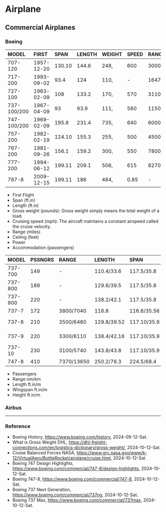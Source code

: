 # Airplane

## Commercial Airplanes

### Boeing

|MODEL|FIRST|SPAN|LENGTH|WEIGHT|SPEED|RANGE|CEILING|ACC.|
|:----|:----|:---|:-----|:-----|:----|:----|:------|:---|
|707-120|1957-12-20|130.10|144.6|248,|600|3000|41000|181|
|717-200|1993-09-02|93.4|124|110,|-|1647|-|106|
|727-100|1963-02-09|108|133.2|170,|570|3110|36100|131|
|737-100/200|1967-04-09|93|93.9|111,|580|1150|35000|107|
|747-100/200|1969-02-09|195.8|231.4|735,|640|6000|45000|490|
|757-200|1982-02-19|124.10|155.3|255,|500|4500|42000|228|
|767-200|1981-09-26|156.1|159.2|300,|550|7800|43199|290|
|777-200|1994-06-12|199.11|209.1|506,|615|8270|37900|440|
|787-8|2009-12-15|199.11|186|484,|0.85|-|-|250|

* First Flight
* Span (ft.in)
* Length (ft.in)
* Gross weight (pounds): Gross weight simply means the total weight of a load.
* Cruising speed (mph): The aircraft maintains a constant airspeed called the cruise velocity.
* Range (miles)
* Ceiling (feet)
* Power
* Accommodation (passengers)

|MODEL|PSSNGRS|RANGE|LENGTH|SPAN|HEIGHT|ENGINE|
|:----|:------|:----|:-----|:---|:-----|:-----|
|737-700|149|-|110.4/33.6|117.5/35.8|41.3/12.5|CFM-56|
|737-800|189|-|129.6/39.5|117.5/35.8|41.3/12.5|CFM-56|
|737-900|220|-|138.2/42.1|117.5/35.8|41.3/12.5|CFM-56|
|737-7|172|3800/7040|116.8|116.8/35.56|117.10/35.9|-|LEAP-1B|
|737-8|210|3500/6480|129.8/39.52|117.10/35.9|-|LEAP-1B|
|737-9|220|3300/6110|138.4/42.16|117.10/35.9|-|LEAP-1B|
|737-10|230|3100/5740|143.8/43.8|117.10/35.9|-|LEAP-1B|
|747-8|410|7370/13650|250.2/76.3|224.5/68.4|63.6/19.4|-|

* Passengers
* Range nm/km
* Length ft.in/m
* Wingspan ft.in/m
* Height ft.in/m

### Airbus

---

### Reference
- Boeing History, https://www.boeing.com/history, 2024-09-12-Sat.
- What is Gross Weight DHL, https://dhl-freight-connections.com/en/logistics-dictionary/gross-weight/, 2024-10-12-Sat.
- Cruise Balanced Forces NASA, https://www.grc.nasa.gov/www/k-12/VirtualAero/BottleRocket/airplane/cruise.html, 2024-10-12-Sat.
- Boeing 747 Design Highlights, https://www.boeing.com/commercial/747-8/design-highlights, 2024-10-12-Sat.
- Boeing 747-8, https://www.boeing.com/commercial/747-8, 2024-10-12-Sat.
- Boeing 737 Next Generation, https://www.boeing.com/commercial/737ng, 2024-10-12-Sat.
- Boeing 737 Max, https://www.boeing.com/commercial/737max, 2024-10-12-Sat.
